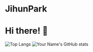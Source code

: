 # JihunPark

# Hi there! 👋

![Top Langs](https://github-readme-stats.vercel.app/api/top-langs/?username=JihunPark03&layout=compact) ![Your Name's GitHub stats](https://github-readme-stats.vercel.app/api?username=JihunPark03&show_icons=true&theme=radical)
